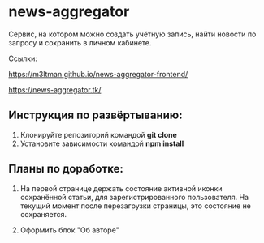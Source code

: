 # news-aggregator

Сервис, на котором можно создать учётную запись, найти новости по запросу и сохранить в личном кабинете.

Ссылки:

https://m3ltman.github.io/news-aggregator-frontend/

https://news-aggregator.tk/

## Инструкция по развёртыванию:

1) Клонируйте репозиторий командой **git clone**
2) Установите зависимости командой **npm install**

## Планы по доработке:

1) На первой странице держать состояние активной иконки сохранённой статьи, для зарегистрированного пользователя.
На текущий момент после перезагрузки страницы, это состояние не сохраняется.

2) Оформить блок "Об авторе"
